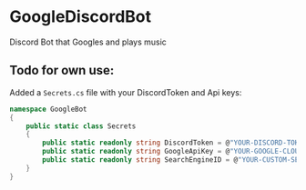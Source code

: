 # GoogleDiscordBot
Discord Bot that Googles and plays music

## Todo for own use:
Added a `Secrets.cs` file with your DiscordToken and Api keys:
```cs
namespace GoogleBot
{
    public static class Secrets
    {
        public static readonly string DiscordToken = @"YOUR-DISCORD-TOKEN";
        public static readonly string GoogleApiKey = @"YOUR-GOOGLE-CLOUD-API-KEY";
        public static readonly string SearchEngineID = @"YOUR-CUSTOM-SEARCHENGINE-ID";
    }
}
```

